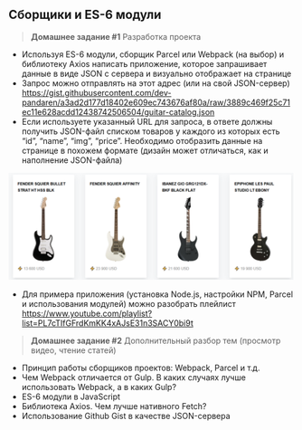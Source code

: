 
## Сборщики и ES-6 модули

> **Домашнее задание #1**
Разработка проекта

- Используя ES-6 модули, сборщик Parcel или Webpack (на выбор) и библиотеку Axios написать приложение, которое запрашивает данные в виде JSON с сервера и визуально отображает на странице
- Запрос можно отправлять на этот адрес (или на свой JSON-сервер) https://gist.githubusercontent.com/dev-pandaren/a3ad2d177d18402e609ec743676af80a/raw/3889c469f25c71ec11e628acdd12438742506504/guitar-catalog.json
- Если используете указанный URL для запроса, в ответе должны получить JSON-файл списком товаров у каждого из которых есть “id”, “name”, “img”, “price”. Необходимо отобразить данные на странице в похожем формате (дизайн может отличаться, как и наполнение JSON-файла)

<img src="./img/img1.png" />

- Для примера приложения (установка Node.js, настройки NPM, Parcel и использования модулей) можно разобрать плейлист https://www.youtube.com/playlist?list=PL7cTIfGFrdKmKK4xAJsE31n3SACY0bi9t

> **Домашнее задание #2**
Дополнительный разбор тем (просмотр видео, чтение статей)

- Принцип работы сборщиков проектов: Webpack, Parcel и т.д.
- Чем Webpack отличается от Gulp. В каких случаях лучше использовать Webpack, а в каких Gulp?
- ES-6 модули в JavaScript
- Библиотека Axios. Чем лучше нативного Fetch?
- Использование Github Gist в качестве JSON-сервера
